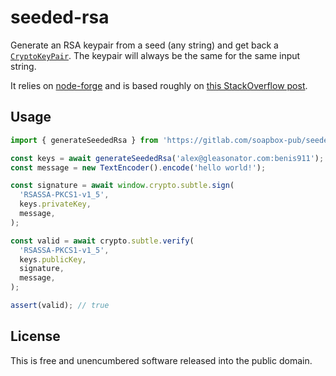 # seeded-rsa

Generate an RSA keypair from a seed (any string) and get back a [`CryptoKeyPair`](https://developer.mozilla.org/en-US/docs/Web/API/CryptoKeyPair). The keypair will always be the same for the same input string.

It relies on [node-forge](https://github.com/digitalbazaar/forge) and is based roughly on [this StackOverflow post](https://stackoverflow.com/a/72047475).

## Usage

```ts
import { generateSeededRsa } from 'https://gitlab.com/soapbox-pub/seeded-rsa/-/raw/v1.0.0/mod.ts';

const keys = await generateSeededRsa('alex@gleasonator.com:benis911');
const message = new TextEncoder().encode('hello world!');

const signature = await window.crypto.subtle.sign(
  'RSASSA-PKCS1-v1_5',
  keys.privateKey,
  message,
);

const valid = await crypto.subtle.verify(
  'RSASSA-PKCS1-v1_5',
  keys.publicKey,
  signature,
  message,
);

assert(valid); // true
```

## License

This is free and unencumbered software released into the public domain.
